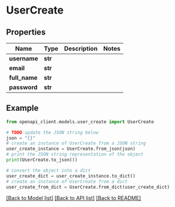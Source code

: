 # UserCreate


## Properties

Name | Type | Description | Notes
------------ | ------------- | ------------- | -------------
**username** | **str** |  | 
**email** | **str** |  | 
**full_name** | **str** |  | 
**password** | **str** |  | 

## Example

```python
from openapi_client.models.user_create import UserCreate

# TODO update the JSON string below
json = "{}"
# create an instance of UserCreate from a JSON string
user_create_instance = UserCreate.from_json(json)
# print the JSON string representation of the object
print(UserCreate.to_json())

# convert the object into a dict
user_create_dict = user_create_instance.to_dict()
# create an instance of UserCreate from a dict
user_create_from_dict = UserCreate.from_dict(user_create_dict)
```
[[Back to Model list]](../README.md#documentation-for-models) [[Back to API list]](../README.md#documentation-for-api-endpoints) [[Back to README]](../README.md)


